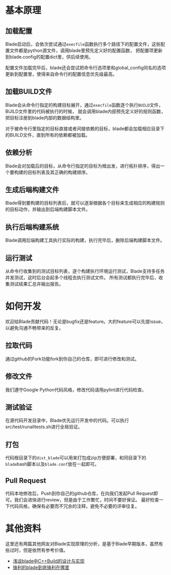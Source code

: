 # 基本原理

## 加载配置
Blade启动后，会依次尝试通过`execfile`函数执行多个路径下的配置文件，这些配置文件都是python源文件，调用blade里预先定义好的配置函数，
把配置项更新到blade.config的配置dict里，供后续使用。

配置文件加载完毕后，blade还会尝试把命令行选项里和global_config同名的选项更新到配置里，使得来自命令行的配置信息优先级最高。

## 加载BUILD文件
Blade会从命令行指定的构建目标展开，通过`execfile`函数逐个执行`BUILD`文件，BUILD文件里的代码被执行的时候，
就会调用blade内部预先定义好的规则函数，把目标注册到blade内部的数据结构里。

对于被命令行里指定的目标直接或者间接依赖的目标，blade都会加载相应目录下的BUILD文件，直到所有的依赖都被加载。

## 依赖分析
Blade会对加载后的目标，从命令行指定的目标为根出发，进行拓扑排序，得出一个要构建的目标列表及其正确的构建顺序。

## 生成后端构建文件
Blade得到要构建的目标列表后，就可以逐渐根据各个目标来生成相应的构建规则的目标动作，并输出到后端构建脚本文件。

## 执行后端构建系统
Blade调用后端构建工具执行实际的构建，执行完毕后，删除后端构建脚本文件。

## 运行测试
从命令行收集到的测试目标列表，逐个构建执行环境运行测试，Blade支持多任务并发测试，这时后台会起多个线程去执行测试文件。
所有测试都执行完毕后，收集测试结果汇总并输出报告。

# 如何开发
欢迎给Blade贡献代码！无论是bugfix还是feature。大的feature可以先提issue，以避免沟通不畅带来的反复。

## 拉取代码
通过github的Fork功能fork到你自己的仓库，即可进行修改和测试。

## 修改文件
我们遵守Google Python代码风格，修改代码请用pylint进行代码检查。

## 测试验证
在源代码开发目录中，Blade优先运行开发中的代码。可以执行src/test/runalltests.sh进行全局验证。

## 打包
代码根目录下的`dist_blade`可以用来打包成zip方便部署，和同目录下的`blade`bash脚本以及`blade.conf`放在一起即可。

## Pull Request
代码本地修改后，Push到你自己的github仓库，在向我们发起Pull Request即可。我们会进快进行review，但是由于工作繁忙，时间不要好保证。
最好检查一下代码风格，确保有必要而不冗余的注释，避免不必要的评审往复。

# 其他资料
这里还有两篇其他网友对Blade实现原理的分析，是基于Blade早期版本，虽然有些过时，但是依然有参考价值。
* [浅谈blade中C++Build的设计与实现](https://tsgsz.github.io/2013/11/01/2013-11-01-thinking-in-design-of-blade-cpp-build/)
* [锋利的blade到底锋利在哪里](http://blog.sina.com.cn/s/blog_4af176450101bg69.html)
